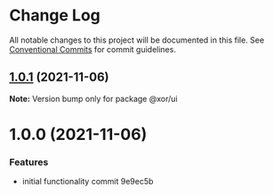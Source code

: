 # Change Log

All notable changes to this project will be documented in this file.
See [Conventional Commits](https://conventionalcommits.org) for commit guidelines.

## [1.0.1](/compare/@xor/ui@1.0.0...@xor/ui@1.0.1) (2021-11-06)

**Note:** Version bump only for package @xor/ui





# 1.0.0 (2021-11-06)


### Features

* initial functionality commit 9e9ec5b
